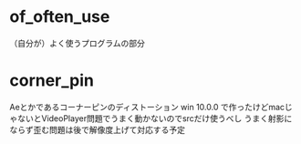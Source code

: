 # of_often_use
（自分が）よく使うプログラムの部分

# corner_pin
  Aeとかであるコーナーピンのディストーション
  win 10.0.0 で作ったけどmacじゃないとVideoPlayer問題でうまく動かないのでsrcだけ使うべし
  うまく射影にならず歪む問題は後で解像度上げて対応する予定
